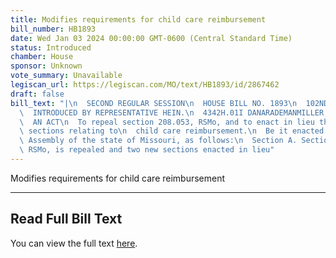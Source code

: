 ```yaml
---
title: Modifies requirements for child care reimbursement
bill_number: HB1893
date: Wed Jan 03 2024 00:00:00 GMT-0600 (Central Standard Time)
status: Introduced
chamber: House
sponsor: Unknown
vote_summary: Unavailable
legiscan_url: https://legiscan.com/MO/text/HB1893/id/2867462
draft: false
bill_text: "|\n  SECOND REGULAR SESSION\n  HOUSE BILL NO. 1893\n  102ND GENERAL ASSEMBLY\n\
  \  INTRODUCED BY REPRESENTATIVE HEIN.\n  4342H.01I DANARADEMANMILLER,ChiefClerk\n\
  \  AN ACT\n  To repeal section 208.053, RSMo, and to enact in lieu thereof two new\
  \ sections relating to\n  child care reimbursement.\n  Be it enacted by the General\
  \ Assembly of the state of Missouri, as follows:\n  Section A. Section 208.053,\
  \ RSMo, is repealed and two new sections enacted in lieu"
---
```

Modifies requirements for child care reimbursement

---

## Read Full Bill Text

You can view the full text [here](https://legiscan.com/MO/text/HB1893/id/2867462).
